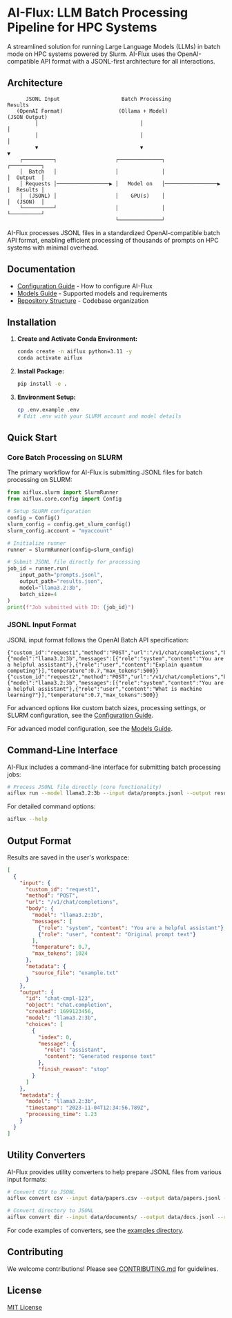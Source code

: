 # AI-Flux: LLM Batch Processing Pipeline for HPC Systems

A streamlined solution for running Large Language Models (LLMs) in batch mode on HPC systems powered by Slurm. AI-Flux uses the OpenAI-compatible API format with a JSONL-first architecture for all interactions.

## Architecture

```
      JSONL Input                    Batch Processing                    Results
   (OpenAI Format)                  (Ollama + Model)                   (JSON Output)
         │                                 │                                 │
         │                                 │                                 │
         ▼                                 ▼                                 ▼
    ┌──────────┐                   ┌──────────────┐                   ┌──────────┐
    │  Batch   │                   │              │                   │  Output  │
    │ Requests │─────────────────▶ │   Model on   │─────────────────▶ │  Results │
    │  (JSONL) │                   │    GPU(s)    │                   │  (JSON)  │
    └──────────┘                   │              │                   └──────────┘
                                   └──────────────┘                    
```

AI-Flux processes JSONL files in a standardized OpenAI-compatible batch API format, enabling efficient processing of thousands of prompts on HPC systems with minimal overhead.

## Documentation

- [Configuration Guide](docs/CONFIGURATION.md) - How to configure AI-Flux
- [Models Guide](docs/MODELS.md) - Supported models and requirements
- [Repository Structure](docs/REPOSITORY_STRUCTURE.md) - Codebase organization

## Installation

1. **Create and Activate Conda Environment:**
   ```bash
   conda create -n aiflux python=3.11 -y
   conda activate aiflux
   ```

2. **Install Package:**
   ```bash
   pip install -e .
   ```

3. **Environment Setup:**
   ```bash
   cp .env.example .env
   # Edit .env with your SLURM account and model details
   ```

## Quick Start

### Core Batch Processing on SLURM

The primary workflow for AI-Flux is submitting JSONL files for batch processing on SLURM:

```python
from aiflux.slurm import SlurmRunner
from aiflux.core.config import Config

# Setup SLURM configuration
config = Config()
slurm_config = config.get_slurm_config()
slurm_config.account = "myaccount"

# Initialize runner
runner = SlurmRunner(config=slurm_config)

# Submit JSONL file directly for processing
job_id = runner.run(
    input_path="prompts.jsonl",
    output_path="results.json",
    model="llama3.2:3b",
    batch_size=4
)
print(f"Job submitted with ID: {job_id}")
```

### JSONL Input Format

JSONL input format follows the OpenAI Batch API specification:

```jsonl
{"custom_id":"request1","method":"POST","url":"/v1/chat/completions","body":{"model":"llama3.2:3b","messages":[{"role":"system","content":"You are a helpful assistant"},{"role":"user","content":"Explain quantum computing"}],"temperature":0.7,"max_tokens":500}}
{"custom_id":"request2","method":"POST","url":"/v1/chat/completions","body":{"model":"llama3.2:3b","messages":[{"role":"system","content":"You are a helpful assistant"},{"role":"user","content":"What is machine learning?"}],"temperature":0.7,"max_tokens":500}}
```

For advanced options like custom batch sizes, processing settings, or SLURM configuration, see the [Configuration Guide](docs/CONFIGURATION.md).

For advanced model configuration, see the [Models Guide](docs/MODELS.md).

## Command-Line Interface

AI-Flux includes a command-line interface for submitting batch processing jobs:

```bash
# Process JSONL file directly (core functionality)
aiflux run --model llama3.2:3b --input data/prompts.jsonl --output results/output.json
```

For detailed command options:
```bash
aiflux --help
```

## Output Format

Results are saved in the user's workspace:

```json
[
  {
    "input": {
      "custom_id": "request1",
      "method": "POST",
      "url": "/v1/chat/completions",
      "body": {
        "model": "llama3.2:3b",
        "messages": [
          {"role": "system", "content": "You are a helpful assistant"},
          {"role": "user", "content": "Original prompt text"}
        ],
        "temperature": 0.7,
        "max_tokens": 1024
      },
      "metadata": {
        "source_file": "example.txt"
      }
    },
    "output": {
      "id": "chat-cmpl-123",
      "object": "chat.completion",
      "created": 1699123456,
      "model": "llama3.2:3b",
      "choices": [
        {
          "index": 0,
          "message": {
            "role": "assistant",
            "content": "Generated response text"
          },
          "finish_reason": "stop"
        }
      ]
    },
    "metadata": {
      "model": "llama3.2:3b",
      "timestamp": "2023-11-04T12:34:56.789Z",
      "processing_time": 1.23
    }
  }
]
```

## Utility Converters

AI-Flux provides utility converters to help prepare JSONL files from various input formats:

```bash
# Convert CSV to JSONL
aiflux convert csv --input data/papers.csv --output data/papers.jsonl --template "Summarize: {text}"

# Convert directory to JSONL
aiflux convert dir --input data/documents/ --output data/docs.jsonl --recursive
```

For code examples of converters, see the [examples directory](examples/).

## Contributing

We welcome contributions! Please see [CONTRIBUTING.md](CONTRIBUTING.md) for guidelines.

## License

[MIT License](LICENSE) 
